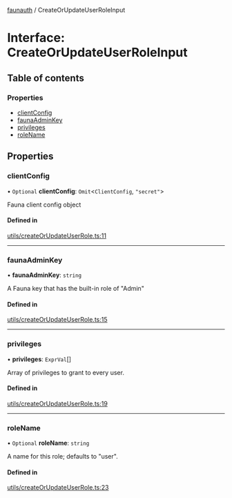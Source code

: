 [faunauth](../index.md) / CreateOrUpdateUserRoleInput

# Interface: CreateOrUpdateUserRoleInput

## Table of contents

### Properties

- [clientConfig](CreateOrUpdateUserRoleInput.md#clientconfig)
- [faunaAdminKey](CreateOrUpdateUserRoleInput.md#faunaadminkey)
- [privileges](CreateOrUpdateUserRoleInput.md#privileges)
- [roleName](CreateOrUpdateUserRoleInput.md#rolename)

## Properties

### clientConfig

• `Optional` **clientConfig**: `Omit`<`ClientConfig`, ``"secret"``\>

Fauna client config object

#### Defined in

[utils/createOrUpdateUserRole.ts:11](https://github.com/alexnitta/faunauth/blob/ac43d73/src/utils/createOrUpdateUserRole.ts#L11)

___

### faunaAdminKey

• **faunaAdminKey**: `string`

A Fauna key that has the built-in role of "Admin"

#### Defined in

[utils/createOrUpdateUserRole.ts:15](https://github.com/alexnitta/faunauth/blob/ac43d73/src/utils/createOrUpdateUserRole.ts#L15)

___

### privileges

• **privileges**: `ExprVal`[]

Array of privileges to grant to every user.

#### Defined in

[utils/createOrUpdateUserRole.ts:19](https://github.com/alexnitta/faunauth/blob/ac43d73/src/utils/createOrUpdateUserRole.ts#L19)

___

### roleName

• `Optional` **roleName**: `string`

A name for this role; defaults to "user".

#### Defined in

[utils/createOrUpdateUserRole.ts:23](https://github.com/alexnitta/faunauth/blob/ac43d73/src/utils/createOrUpdateUserRole.ts#L23)
